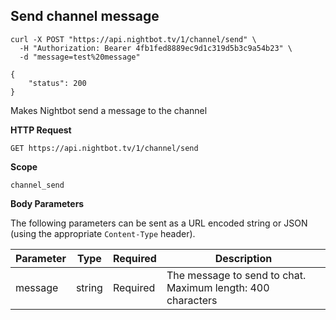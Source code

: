 ## Send channel message

```cURL
curl -X POST "https://api.nightbot.tv/1/channel/send" \
  -H "Authorization: Bearer 4fb1fed8889ec9d1c319d5b3c9a54b23" \
  -d "message=test%20message"

{
    "status": 200
}
```

Makes Nightbot send a message to the channel

**HTTP Request**

`GET https://api.nightbot.tv/1/channel/send`

**Scope**

`channel_send`

**Body Parameters**

The following parameters can be sent as a URL encoded string or JSON (using the appropriate `Content-Type` header).

<table>
	<thead>
		<tr>
			<th>Parameter</th>
			<th>Type</th>
			<th>Required</th>
			<th>Description</th>
		</tr>
	</thead>
	<tbody>
		<tr>
			<td>message</td>
			<td>string</td>
			<td>Required</td>
			<td>The message to send to chat. Maximum length: 400 characters</td>
		</tr>
	</tbody>
</table>